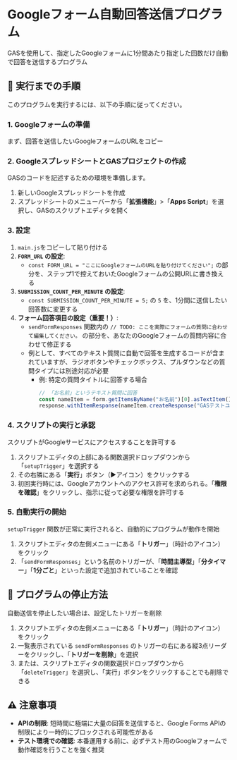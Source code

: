 # Googleフォーム自動回答送信プログラム
GASを使用して、指定したGoogleフォームに1分間あたり指定した回数だけ自動で回答を送信するプログラム

## 🚀 実行までの手順
このプログラムを実行するには、以下の手順に従ってください。

### 1\. Googleフォームの準備
まず、回答を送信したいGoogleフォームのURLをコピー

### 2\. GoogleスプレッドシートとGASプロジェクトの作成
GASのコードを記述するための環境を準備します。

1.  新しいGoogleスプレッドシートを作成
2.  スプレッドシートのメニューバーから「**拡張機能**」\>「**Apps Script**」を選択し、GASのスクリプトエディタを開く

### 3\. 設定

1.  `main.js`をコピーして貼り付ける
2.  **`FORM_URL` の設定**:
      * `const FORM_URL = "ここにGoogleフォームのURLを貼り付けてください";` の部分を、ステップ1で控えておいたGoogleフォームの公開URLに書き換える
3.  **`SUBMISSION_COUNT_PER_MINUTE` の設定**:
      * `const SUBMISSION_COUNT_PER_MINUTE = 5;` の `5` を、1分間に送信したい回答数に変更する
4.  **フォーム回答項目の設定（重要！）**:
      * `sendFormResponses` 関数内の `// TODO: ここを実際にフォームの質問に合わせて編集してください。` の部分を、あなたのGoogleフォームの質問内容に合わせて修正する
      * 例として、すべてのテキスト質問に自動で回答を生成するコードが含まれていますが、ラジオボタンやチェックボックス、プルダウンなどの質問タイプには別途対応が必要
          * 例: 特定の質問タイトルに回答する場合
            ```javascript
            // 「お名前」というテキスト質問に回答
            const nameItem = form.getItemsByName("お名前")[0].asTextItem();
            response.withItemResponse(nameItem.createResponse("GASテストユーザー"));
            ```

### 4\. スクリプトの実行と承認

スクリプトがGoogleサービスにアクセスすることを許可する

1.  スクリプトエディタの上部にある関数選択ドロップダウンから「`setupTrigger`」を選択する
2.  その右隣にある「**実行**」ボタン（▶アイコン）をクリックする
3.  初回実行時には、Googleアカウントへのアクセス許可を求められる。「**権限を確認**」をクリックし、指示に従って必要な権限を許可する

### 5\. 自動実行の開始
`setupTrigger` 関数が正常に実行されると、自動的にプログラムが動作を開始

1.  スクリプトエディタの左側メニューにある「**トリガー**」（時計のアイコン）をクリック
2.  「`sendFormResponses`」という名前のトリガーが、「**時間主導型**」「**分タイマー**」「**1分ごと**」といった設定で追加されていることを確認


## 🛑 プログラムの停止方法

自動送信を停止したい場合は、設定したトリガーを削除

1.  スクリプトエディタの左側メニューにある「**トリガー**」（時計のアイコン）をクリック
2.  一覧表示されている `sendFormResponses` のトリガーの右にある縦3点リーダーをクリックし、「**トリガーを削除**」を選択
3.  または、スクリプトエディタの関数選択ドロップダウンから「`deleteTrigger`」を選択し、「実行」ボタンをクリックすることでも削除できる

## ⚠️ 注意事項

  * **APIの制限**: 短時間に極端に大量の回答を送信すると、Google Forms APIの制限により一時的にブロックされる可能性がある
  * **テスト環境での確認**: 本番運用する前に、必ずテスト用のGoogleフォームで動作確認を行うことを強く推奨
